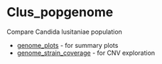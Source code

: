 # Clus_popgenome
Compare Candida lusitaniae population

* [genome_plots](genome_plots) - for summary plots
* [genome_strain_coverage](genome_strain_coverage) - for CNV exploration

